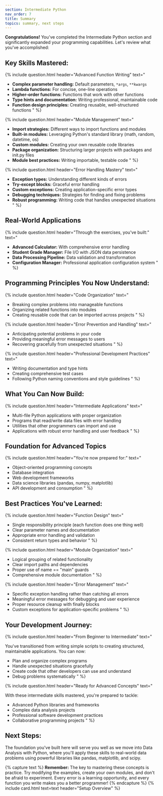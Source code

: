 ```yaml
---
section: Intermediate Python
nav_order: 7
title: Summary
topics: summary, next steps
---
```


**Congratulations!** You've completed the Intermediate Python section and significantly expanded your programming capabilities. Let's review what you've accomplished:

## Key Skills Mastered:

{% include question.html header="Advanced Function Writing" text="

- **Complex parameter handling:** Default parameters, ```*args```, ```**kwargs```
- **Lambda functions:** For concise, one-line operations
- **Higher-order functions:** Functions that work with other functions
- **Type hints and documentation:** Writing professional, maintainable code
- **Function design principles:** Creating reusable, well-structured functions
" %}

{% include question.html header="Module Management" text="

- **Import strategies:** Different ways to import functions and modules
- **Built-in modules:** Leveraging Python's standard library (math, random, datetime, os)
- **Custom modules:** Creating your own reusable code libraries
- **Package organization:** Structuring larger projects with packages and init.py files
- **Module best practices:** Writing importable, testable code
" %}

{% include question.html header="Error Handling Mastery" text="

- **Exception types:** Understanding different kinds of errors
- **Try-except blocks:** Graceful error handling
- **Custom exceptions:** Creating application-specific error types
- **Debugging techniques:** Strategies for finding and fixing problems
- **Robust programming:** Writing code that handles unexpected situations
" %}

## Real-World Applications

{% include question.html header="Through the exercises, you've built:" text="

- **Advanced Calculator:** With comprehensive error handling
- **Student Grade Manager:** File I/O with JSON data persistence
- **Data Processing Pipeline:** Data validation and transformation
- **Configuration Manager:** Professional application configuration system
" %}

## Programming Principles You Now Understand:

{% include question.html header="Code Organization" text="

- Breaking complex problems into manageable functions
- Organizing related functions into modules
- Creating reusable code that can be imported across projects
" %}

{% include question.html header="Error Prevention and Handling" text="

- Anticipating potential problems in your code
- Providing meaningful error messages to users
- Recovering gracefully from unexpected situations
" %}

{% include question.html header="Professional Development Practices" text="

- Writing documentation and type hints
- Creating comprehensive test cases
- Following Python naming conventions and style guidelines
" %}

## What You Can Now Build:

{% include question.html header="Intermediate Applications" text="

- Multi-file Python applications with proper organization
- Programs that read/write data files with error handling
- Utilities that other programmers can import and use
- Applications with robust error handling and user feedback
" %}

## Foundation for Advanced Topics

{% include question.html header="You're now prepared for:" text="

- Object-oriented programming concepts
- Database integration
- Web development frameworks
- Data science libraries (pandas, numpy, matplotlib)
- API development and consumption
" %}

## Best Practices You've Learned:

{% include question.html header="Function Design" text="

- Single responsibility principle (each function does one thing well)
- Clear parameter names and documentation
- Appropriate error handling and validation
- Consistent return types and behavior
" %}

{% include question.html header="Module Organization" text="

- Logical grouping of related functionality
- Clear import paths and dependencies
- Proper use of name == \"main\" guards
- Comprehensive module documentation
" %}

{% include question.html header="Error Management" text="

- Specific exception handling rather than catching all errors
- Meaningful error messages for debugging and user experience
- Proper resource cleanup with finally blocks
- Custom exceptions for application-specific problems
" %}

## Your Development Journey:

{% include question.html header="From Beginner to Intermediate" text="

You've transitioned from writing simple scripts to creating structured, maintainable applications. You can now:

- Plan and organize complex programs
- Handle unexpected situations gracefully
- Create code that other developers can use and understand
- Debug problems systematically
" %}

{% include question.html header="Ready for Advanced Concepts" text="

With these intermediate skills mastered, you're prepared to tackle:

- Advanced Python libraries and frameworks
- Complex data analysis projects
- Professional software development practices
- Collaborative programming projects
" %}

## Next Steps:

The foundation you've built here will serve you well as we move into Data Analysis with Python, where you'll apply these skills to real-world data problems using powerful libraries like pandas, matplotlib, and scipy.

{% capture text %}
**Remember:** The key to mastering these concepts is practice. Try modifying the examples, create your own modules, and don't be afraid to experiment. Every error is a learning opportunity, and every function you write makes you a better programmer!
{% endcapture %}
{% include card.html text=text header="Setup Overview" %}
